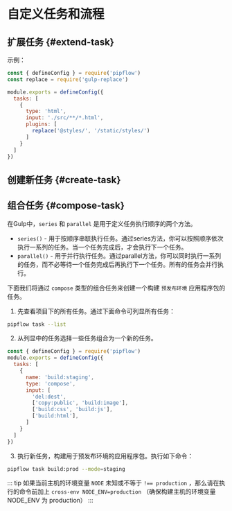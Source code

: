 # 自定义任务和流程

## 扩展任务 {#extend-task}


示例：
```js
const { defineConfig } = require('pipflow')
const replace = require('gulp-replace')

module.exports = defineConfig({
  tasks: [
    {
      type: 'html',
      input: './src/**/*.html',
      plugins: [
        replace('@styles/', '/static/styles/')
      ]
    }
  ]
})
```

## 创建新任务 {#create-task}


## 组合任务 {#compose-task}

在Gulp中，`series` 和 `parallel` 是用于定义任务执行顺序的两个方法。

- `series()` - 用于按顺序串联执行任务。通过series方法，你可以按照顺序依次执行一系列的任务。当一个任务完成后，才会执行下一个任务。
- `parallel()` - 用于并行执行任务。通过parallel方法，你可以同时执行一系列的任务，而不必等待一个任务完成后再执行下一个任务。所有的任务会并行执行。

下面我们将通过 `compose` 类型的组合任务来创建一个构建 `预发布环境` 应用程序包的任务。

1. 先查看项目下的所有任务。通过下面命令可列显所有任务：
```bash
pipflow task --list
```

2. 从列显中的任务选择一些任务组合为一个新的任务。
```js
const { defineConfig } = require('pipflow')
module.exports = defineConfig({
  tasks: [
    {
      name: 'build:staging',
      type: 'compose',
      input: [
        'del:dest',
        ['copy:public', 'build:image'],
        ['build:css', 'build:js'],
        ['build:html'],
      ]
    }
  ]
})
```

3. 执行新任务，构建用于预发布环境的应用程序包。执行如下命令：
```bash
pipflow task build:prod --mode=staging
```

::: tip
如果当前主机的环境变量 `NODE` 未知或不等于 `!== production` ，那么请在执行的命令前加上 `cross-env NODE_ENV=production` （确保构建主机的环境变量 NODE_ENV 为 production）
:::

